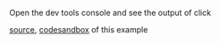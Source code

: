 Open the dev tools console and see the output of click

[source](https://github.com/rrag/react-stockcharts/blob/master/docs/lib/charts/CandleStickChartWithClickHandlerCallback.js), [codesandbox](https://codesandbox.io/s/github/rrag/react-stockcharts-examples2/tree/master/examples/CandleStickChartWithClickHandlerCallback) of this example
